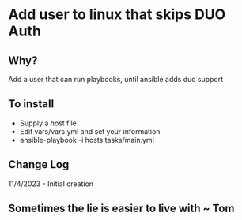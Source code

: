 # Add user to linux that skips DUO Auth

## Why?
Add a user that can run playbooks, until ansible adds duo support

## To install
* Supply a host file
* Edit vars/vars.yml and set your information
* ansible-playbook -i hosts tasks/main.yml

## Change Log
11/4/2023 - Initial creation


## Sometimes the lie is easier to live with ~ Tom